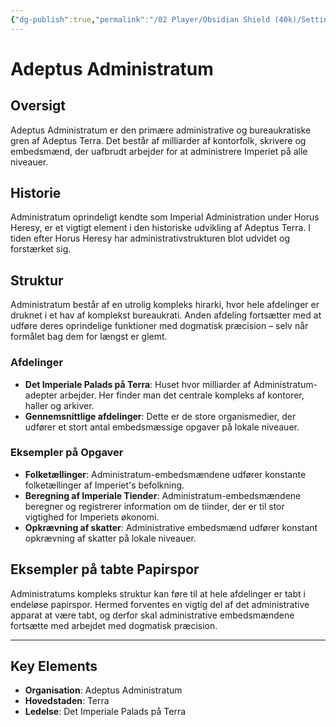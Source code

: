 ```yaml
---
{"dg-publish":true,"permalink":"/02 Player/Obsidian Shield (40k)/Setting Lore/Adeptus Administratum/","title":"Adeptus Administratum","tags":["astra-mechanicum","imperium-terranus","adunis","administrativ-hierarki"]}
---
```



# Adeptus Administratum

## Oversigt

Adeptus Administratum er den primære administrative og bureaukratiske gren af Adeptus Terra. Det består af milliarder af kontorfolk, skrivere og embedsmænd, der uafbrudt arbejder for at administrere Imperiet på alle niveauer.

## Historie

Administratum oprindeligt kendte som Imperial Administration under Horus Heresy, er et vigtigt element i den historiske udvikling af Adeptus Terra. I tiden efter Horus Heresy har administrativstrukturen blot udvidet og forstærket sig.

## Struktur

Administratum består af en utrolig kompleks hirarki, hvor hele afdelinger er druknet i et hav af komplekst bureaukrati. Anden afdeling fortsætter med at udføre deres oprindelige funktioner med dogmatisk præcision – selv når formålet bag dem for længst er glemt.

### Afdelinger

* **Det Imperiale Palads på Terra**: Huset hvor milliarder af Administratum-adepter arbejder. Her finder man det centrale kompleks af kontorer, haller og arkiver.
* **Gennemsnittlige afdelinger**: Dette er de store organismedier, der udfører et stort antal embedsmæssige opgaver på lokale niveauer.

### Eksempler på Opgaver

* **Folketællinger**: Administratum-embedsmændene udfører konstante folketællinger af Imperiet's befolkning.
* **Beregning af Imperiale Tiender**: Administratum-embedsmændene beregner og registrerer information om de tiinder, der er til stor vigtighed for Imperiets økonomi.
* **Opkrævning af skatter**: Administrative embedsmænd udfører konstant opkrævning af skatter på lokale niveauer.

## Eksempler på tabte Papirspor

Administratums kompleks struktur kan føre til at hele afdelinger er tabt i endeløse papirspor. Hermed forventes en vigtig del af det administrative apparat at være tabt, og derfor skal administrative embedsmændene fortsætte med arbejdet med dogmatisk præcision.

---

## Key Elements
- **Organisation**: Adeptus Administratum
- **Hovedstaden**: Terra
- **Ledelse**: Det Imperiale Palads på Terra